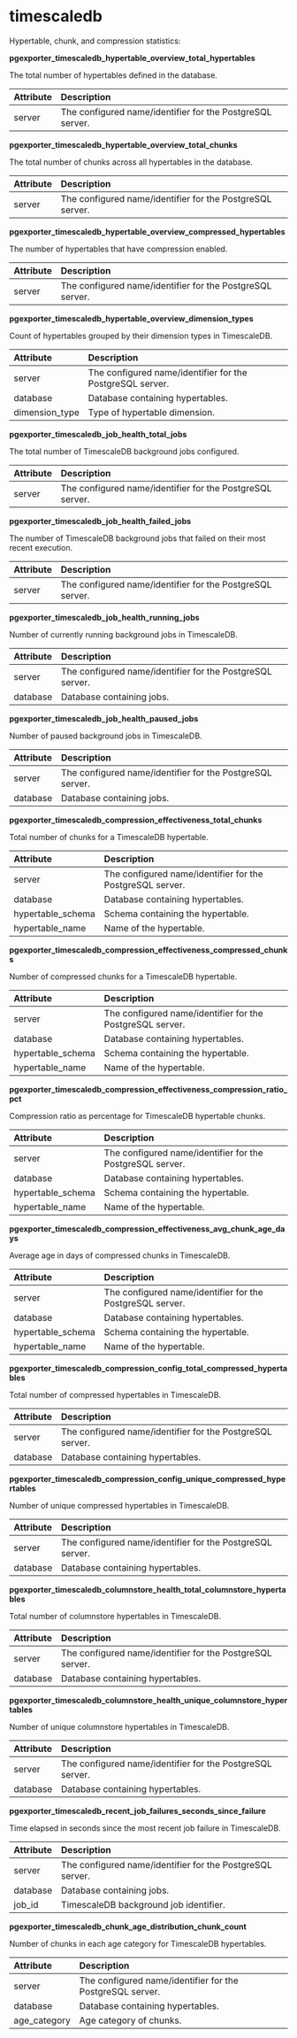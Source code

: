 # timescaledb


Hypertable, chunk, and compression statistics:

**pgexporter_timescaledb_hypertable_overview_total_hypertables**

The total number of hypertables defined in the database.

| Attribute | Description |
| :-------- | :---------- |
| server | The configured name/identifier for the PostgreSQL server. |

**pgexporter_timescaledb_hypertable_overview_total_chunks**

The total number of chunks across all hypertables in the database.

| Attribute | Description |
| :-------- | :---------- |
| server | The configured name/identifier for the PostgreSQL server. |

**pgexporter_timescaledb_hypertable_overview_compressed_hypertables**

The number of hypertables that have compression enabled.

| Attribute | Description |
| :-------- | :---------- |
| server | The configured name/identifier for the PostgreSQL server. |

**pgexporter_timescaledb_hypertable_overview_dimension_types**

Count of hypertables grouped by their dimension types in TimescaleDB.

| Attribute | Description |
| :-------- | :---------- |
| server | The configured name/identifier for the PostgreSQL server. |
| database | Database containing hypertables. |
| dimension_type | Type of hypertable dimension. |

**pgexporter_timescaledb_job_health_total_jobs**

The total number of TimescaleDB background jobs configured.

| Attribute | Description |
| :-------- | :---------- |
| server | The configured name/identifier for the PostgreSQL server. |

**pgexporter_timescaledb_job_health_failed_jobs**

The number of TimescaleDB background jobs that failed on their most recent execution.

| Attribute | Description |
| :-------- | :---------- |
| server | The configured name/identifier for the PostgreSQL server. |

**pgexporter_timescaledb_job_health_running_jobs**

Number of currently running background jobs in TimescaleDB.

| Attribute | Description |
| :-------- | :---------- |
| server | The configured name/identifier for the PostgreSQL server. |
| database | Database containing jobs. |

**pgexporter_timescaledb_job_health_paused_jobs**

Number of paused background jobs in TimescaleDB.

| Attribute | Description |
| :-------- | :---------- |
| server | The configured name/identifier for the PostgreSQL server. |
| database | Database containing jobs. |

**pgexporter_timescaledb_compression_effectiveness_total_chunks**

Total number of chunks for a TimescaleDB hypertable.

| Attribute | Description |
| :-------- | :---------- |
| server | The configured name/identifier for the PostgreSQL server. |
| database | Database containing hypertables. |
| hypertable_schema | Schema containing the hypertable. |
| hypertable_name | Name of the hypertable. |

**pgexporter_timescaledb_compression_effectiveness_compressed_chunks**

Number of compressed chunks for a TimescaleDB hypertable.

| Attribute | Description |
| :-------- | :---------- |
| server | The configured name/identifier for the PostgreSQL server. |
| database | Database containing hypertables. |
| hypertable_schema | Schema containing the hypertable. |
| hypertable_name | Name of the hypertable. |

**pgexporter_timescaledb_compression_effectiveness_compression_ratio_pct**

Compression ratio as percentage for TimescaleDB hypertable chunks.

| Attribute | Description |
| :-------- | :---------- |
| server | The configured name/identifier for the PostgreSQL server. |
| database | Database containing hypertables. |
| hypertable_schema | Schema containing the hypertable. |
| hypertable_name | Name of the hypertable. |

**pgexporter_timescaledb_compression_effectiveness_avg_chunk_age_days**

Average age in days of compressed chunks in TimescaleDB.

| Attribute | Description |
| :-------- | :---------- |
| server | The configured name/identifier for the PostgreSQL server. |
| database | Database containing hypertables. |
| hypertable_schema | Schema containing the hypertable. |
| hypertable_name | Name of the hypertable. |

**pgexporter_timescaledb_compression_config_total_compressed_hypertables**

Total number of compressed hypertables in TimescaleDB.

| Attribute | Description |
| :-------- | :---------- |
| server | The configured name/identifier for the PostgreSQL server. |
| database | Database containing hypertables. |

**pgexporter_timescaledb_compression_config_unique_compressed_hypertables**

Number of unique compressed hypertables in TimescaleDB.

| Attribute | Description |
| :-------- | :---------- |
| server | The configured name/identifier for the PostgreSQL server. |
| database | Database containing hypertables. |

**pgexporter_timescaledb_columnstore_health_total_columnstore_hypertables**

Total number of columnstore hypertables in TimescaleDB.

| Attribute | Description |
| :-------- | :---------- |
| server | The configured name/identifier for the PostgreSQL server. |
| database | Database containing hypertables. |

**pgexporter_timescaledb_columnstore_health_unique_columnstore_hypertables**

Number of unique columnstore hypertables in TimescaleDB.

| Attribute | Description |
| :-------- | :---------- |
| server | The configured name/identifier for the PostgreSQL server. |
| database | Database containing hypertables. |

**pgexporter_timescaledb_recent_job_failures_seconds_since_failure**

Time elapsed in seconds since the most recent job failure in TimescaleDB.

| Attribute | Description |
| :-------- | :---------- |
| server | The configured name/identifier for the PostgreSQL server. |
| database | Database containing jobs. |
| job_id | TimescaleDB background job identifier. |

**pgexporter_timescaledb_chunk_age_distribution_chunk_count**

Number of chunks in each age category for TimescaleDB hypertables.

| Attribute | Description |
| :-------- | :---------- |
| server | The configured name/identifier for the PostgreSQL server. |
| database | Database containing hypertables. |
| age_category | Age category of chunks. |
